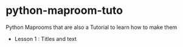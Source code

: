 # python-maproom-tuto
Python Maprooms that are also a Tutorial to learn how to make them

* Lesson 1 : Titles and text
